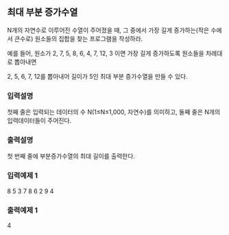 ## 최대 부분 증가수열

N개의 자연수로 이루어진 수열이 주어졌을 때,
그 중에서 가장 길게 증가하는(작은 수에서 큰수로) 원소들의 집합을 찾는 프로그램을 작성하라.

예를 들어, 원소가 2, 7, 5, 8, 6, 4, 7, 12, 3 이면 가장 길게 증가하도록 원소들을 차례대로 뽑아내면

2, 5, 6, 7, 12를 뽑아내어 길이가 5인 최대 부분 증가수열을 만들 수 있다.

### 입력설명

첫째 줄은 입력되는 데이터의 수 N(1≤N≤1,000, 자연수)를 의미하고,
둘째 줄은 N개의 입력데이터들이 주어진다.

### 출력설명

첫 번째 줄에 부분증가수열의 최대 길이를 출력한다.

### 입력예제 1

8
5 3 7 8 6 2 9 4

### 출력예제 1

4
